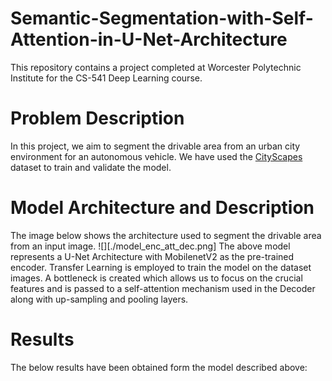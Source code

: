 # Semantic-Segmentation-with-Self-Attention-in-U-Net-Architecture
This repository contains a project completed at Worcester Polytechnic Institute for the CS-541 Deep Learning course.

# Problem Description 
In this project, we aim to segment the drivable area from an urban city environment for an autonomous vehicle. We have used the [CityScapes](https://www.cityscapes-dataset.com/) dataset to train and validate the model. 

# Model Architecture and Description
The image below shows the architecture used to segment the drivable area from an input image.
![][./model_enc_att_dec.png]
The above model represents a U-Net Architecture with MobilenetV2 as the pre-trained encoder. Transfer Learning is employed to train the model on the dataset images. A bottleneck is created which allows us to focus on the crucial features and is passed to a self-attention mechanism used in the Decoder along with up-sampling and pooling layers. 

# Results
The below results have been obtained form the model described above:
